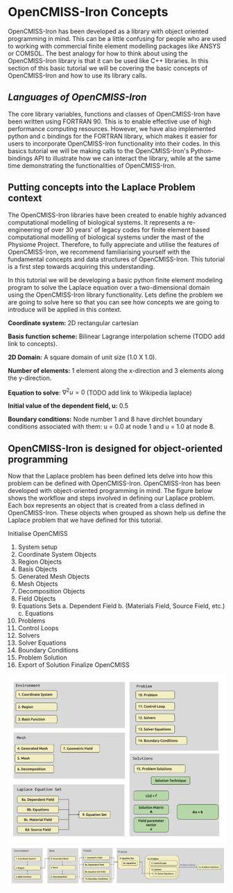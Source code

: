 # OpenCMISS-Iron Concepts

OpenCMISS-Iron has been developed as a library with object oriented programming in mind. This can be a little confusing for people who are used to working with commercial finite element modelling packages like ANSYS or COMSOL. The best analogy for how to think about using the OpenCMISS-Iron library is that it can be used like C++ libraries. In this section of this basic tutorial we will be covering the basic concepts of OpenCMISS-Iron and how to use its library calls.

## _Languages of OpenCMISS-Iron_
The core library variables, functions and classes of OpenCMISS-Iron have been written using FORTRAN 90. This is to enable effective use of high performance computing resources. However, we have also implemented python and c bindings for the FORTRAN library, which makes it easier for users to incorporate OpenCMISS-Iron functionality into their codes. In this basics tutorial we will be making calls to the OpenCMISS-Iron's Python-bindings API to illustrate how we can interact the library, while at the same time demonstrating the functionalities of OpenCMISS-Iron.

## Putting concepts into the Laplace Problem context
The OpenCMISS-Iron libraries have been created to enable highly advanced computational modelling of biological systems. It represents a re-engineering of over 30 years' of legacy codes for finite element based computational modelling of biological systems under the mast of the Physiome Project. Therefore, to fully appreciate and utilise the features of OpenCMISS-Iron, we recommend familiarising yourself with the fundamental concepts and data structures of OpenCMISS-Iron. This tutorial is a first step towards acquiring this understanding.

In this tutorial we will be developing a basic python finite element modeling program to solve the Laplace equation over a two-dimensional domain using the OpenCMISS-Iron library functionality. Lets define the problem we are going to solve here so that you can see how concepts we are going to introduce will be applied in this context.


**Coordinate system:** 2D rectangular cartesian 

**Basis function scheme:** Bilinear Lagrange interpolation scheme (TODO add link to concepts).

**2D Domain:** A square domain of unit size (1.0 X 1.0). 

**Number of elements:** 1 element along the x-direction and 3 elements along the y-direction. 

**Equation to solve**: $\nabla^2 u = 0$ (TODO add link to Wikipedia laplace)

**Initial value of the dependent field, u:** 0.5

**Boundary conditions:** Node number 1 and 8 have dirchlet boundary conditions associated with them: u = 0.0 at node 1 and u = 1.0 at node 8. 

## OpenCMISS-Iron is designed for object-oriented programming
Now that the Laplace problem has been defined lets delve into how this problem can be defined with OpenCMISS-Iron. OpenCMISS-Iron has been developed with object-oriented programming in mind. The figure below shows the workflow and steps involved in defining our Laplace problem. Each box represents an object that is created from a class defined in OpenCMISS-Iron. These objects when grouped as shown help us define the Laplace problem that we have defined for this tutorial. 



<!--
[comment]: <> (Switch to relative path instead of global path when built in Github)
<img src="https://raw.githubusercontent.com/OpenCMISS-Examples/basics_tutorial/master/docs/source/images/openCMISS_topStructure.JPG" alt="Overview"
	title="OpenCMISS Overview" width="650" height="400" />
-->

Initialise OpenCMISS
1. System setup
2. Coordinate System Objects
3. Region Objects
4. Basis Objects
5. Generated Mesh Objects
6. Mesh Objects
7. Decomposition Objects
8. Field Objects
9. Equations Sets
  a. Dependent Field
  b. (Materials Field, Source Field, etc.)
  c. Equations
10. Problems
11. Control Loops
12. Solvers
13. Solver Equations
14. Boundary Conditions
15. Problem Solution
16. Export of Solution
Finalize OpenCMISS

![alt text](images/workflow2.svg "OpenCMISS setup")
![alt text](images/workflow1.svg "OpenCMISS setup")



<!--
![alt text](images/region_structure.JPG "Region structure")
![alt text](images/field_parameter_set_definition.JPG "")
![alt text](images/field_structure.JPG "")
![alt text](images/fieldEquationsets-matrix.JPG "")
![alt text](images/fieldEquationsets-structure.JPG "")
![alt text](images/fieldEquationsetsEquations-mappingBEM.JPG "")
![alt text](images/fieldEquationsetsEquations-mappingFEM.JPG "")
![alt text](images/fieldEquationsetsEquations-mappingHeat.JPG "")
![alt text](images/fieldEquationsetsEquations-structure.JPG "")
![alt text](images/fieldVariable_structure.JPG "")
![alt text](images/mesh_structure.JPG "")
![alt text](images/meshDecomposition_structure.JPG "")
![alt text](images/meshDecompositionDomain_structure.JPG "")
![alt text](images/meshDecompositionDomainMapping_structure.JPG "")
![alt text](images/meshTopology_definition.JPG "")
![alt text](images/meshTopology_structure.JPG "")
![alt text](images/openCMISS_topStructure.JPG "")
![alt text](images/problem_structure.JPG "")
![alt text](images/problemSolutionSolver_structure.JPG "")
![alt text](images/region_definition.JPG "")
![alt text](images/region_structure.JPG "")
-->
